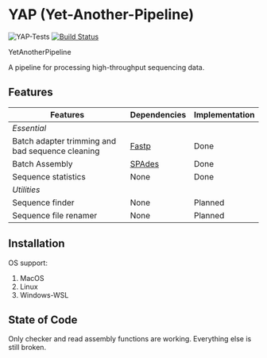 # YAP (Yet-Another-Pipeline)

![YAP-Tests](https://github.com/hhandika/yap/workflows/YAP-Tests/badge.svg)
[![Build Status](https://www.travis-ci.com/hhandika/yap.svg?branch=main)](https://www.travis-ci.com/hhandika/yap)

YetAnotherPipeline

A pipeline for processing high-throughput sequencing data.

## Features

| Features                                         | Dependencies                               | Implementation |
| ------------------------------------------------ | ------------------------------------------ | -------------- |
| _Essential_                                      |
| Batch adapter trimming and bad sequence cleaning | [Fastp](https://github.com/OpenGene/fastp) | Done           |
| Batch Assembly                                   | [SPAdes](https://github.com/ablab/spades)  | Done           |
| Sequence statistics                              | None                                       | Done           |
| _Utilities_                                      |
| Sequence finder                                  | None                                       | Planned        |
| Sequence file renamer                            | None                                       | Planned        |

## Installation

OS support:

1. MacOS
2. Linux
3. Windows-WSL

## State of Code

Only checker and read assembly functions are working. Everything else is still broken.
